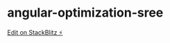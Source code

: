 # angular-optimization-sree

[Edit on StackBlitz ⚡️](https://stackblitz.com/edit/angular-optimization-sree)